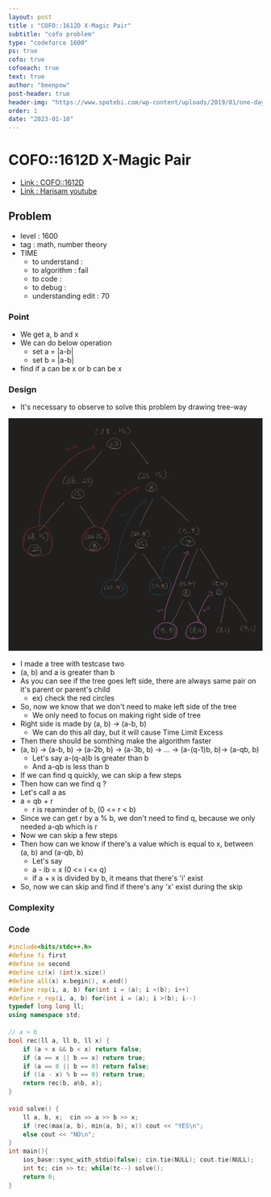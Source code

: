 ```yaml
---
layout: post
title : "COFO::1612D X-Magic Pair"
subtitle: "cofo problem"
type: "codeforce 1600"
ps: true
cofo: true
cofoeach: true
text: true
author: "beenpow"
post-header: true
header-img: "https://www.spotebi.com/wp-content/uploads/2019/01/one-day-day-one-workout-motivation-spotebi.jpg"
order: 1
date: "2023-01-10"
---
```

# COFO::1612D X-Magic Pair
- [Link : COFO::1612D](https://codeforces.com/problemset/problem/1612/D)
- [Link : Harisam youtube](https://www.youtube.com/watch?v=qSPFa3Fj4jU)

## Problem 

- level : 1600
- tag : math, number theory
- TIME
  - to understand    : 
  - to algorithm     : fail
  - to code          : 
  - to debug         : 
  - understanding edit : 70

### Point
- We get a, b and x
- We can do below operation
  - set a = |a-b|
  - set b = |a-b|
- find if a can be x or b can be x

### Design
- It's necessary to observe to solve this problem by drawing tree-way

![img1](/img/2023-01-10-cofo-1612D-1.png)
- I made a tree with testcase two
- (a, b) and a is greater than b
- As you can see if the tree goes left side, there are always same pair on it's parent or parent's child
  - ex) check the red circles
- So, now we know that we don't need to make left side of the tree
  - We only need to focus on making right side of tree
- Right side is made by (a, b) -> (a-b, b)
  - We can do this all day, but it will cause Time Limit Excess
- Then there should be somthing make the algorithm faster
- (a, b) -> (a-b, b) -> (a-2b, b) -> (a-3b, b) -> ... -> (a-(q-1)b, b)-> (a-qb, b)
  - Let's say a-(q-a)b is greater than b
  - And a-qb is less than b
- If we can find q quickly, we can skip a few steps
- Then how can we find q ?
- Let's call a as
- a = qb + r 
  - r is reaminder of b, (0 <= r < b)
- Since we can get r by a % b, we don't need to find q, because we only needed a-qb which is r
- Now we can skip a few steps
- Then how can we know if there's a value which is equal to x, between (a, b) and (a-qb, b)
  - Let's say
  - a - ib = x (0 <= i <= q)
  - if a + x is divided by b, it means that there's 'i' exist
- So, now we can skip and find if there's any 'x' exist during the skip

### Complexity

### Code

```cpp
#include<bits/stdc++.h>
#define fi first
#define se second
#define sz(x) (int)x.size()
#define all(x) x.begin(), x.end()
#define rep(i, a, b) for(int i = (a); i <(b); i++)
#define r_rep(i, a, b) for(int i = (a); i >(b); i--)
typedef long long ll;
using namespace std;

// a > b
bool rec(ll a, ll b, ll x) {
    if (a < x && b < x) return false;
    if (a == x || b == x) return true;
    if (a == 0 || b == 0) return false;
    if ((a - x) % b == 0) return true;
    return rec(b, a%b, x);
}

void solve() {
    ll a, b, x;  cin >> a >> b >> x;
    if (rec(max(a, b), min(a, b), x)) cout << "YES\n";
    else cout << "NO\n";
}
int main(){
    ios_base::sync_with_stdio(false); cin.tie(NULL); cout.tie(NULL);
    int tc; cin >> tc; while(tc--) solve();
    return 0;
}
```
